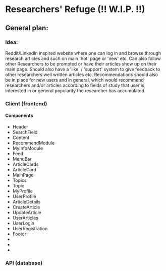 # Researchers' Refuge (!! W.I.P. !!)

## General plan:
 ### Idea:
 Reddit/LinkedIn inspired website where one can log in and browse through research articles and such on main 'hot' page or 'new' etc. Can also follow other Researchers to be prompted or have their articles show up on their main page. Should also have a 'like' / 'support' system to give feedback to other researchers well written articles etc. Recommendations should also be in place for new users and in general, which would recommend researchers and/or articles according to fields of study that user is interested in or general popularity the researcher has accumulated.

 ### Client (frontend)
 
 #### Components
 * Header
 * SearchField
 * Content
 * RecommendModule
 * MyInfoModule
 * Feed
 * MenuBar
 * ArticleCards
  * ArticleCard
 * MainPage
 * Topics
 * Topic
 * MyProfile
 * UserProfile
 * ArticleDetails
 * CreateArticle
 * UpdateArticle
 * UserArticles
 * UserLogin
 * UserRegistration
 * Footer
 * 
 * 
 * 
 

 ### API (database)